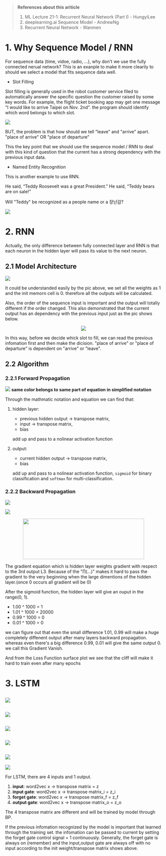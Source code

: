 > **References about this ariticle**
> 1. ML Lecture 21-1: Recurrent Neural Network (Part I) - HungyiLee
> 2. deeplearning.ai Sequence Model - AndrewNg
> 3. Recurrent Neural Network - Wanmen

# 1. Why Sequence Model / RNN

For sequence data (time, vidoe, radio, ...), why don't we use the fully connected nerual network? This is an exanple to make it more clearily to should we select a model that fits sequence data well.

- Slot Filling

Slot filling is generally used in the robot customer service filed to automatically answer the specific question the customer raised by some key words. For example, the flight ticket booking app may get one message "I would like to arrive Taipei on Nov. 2nd". the program should identify which word belongs to which slot.

![](https://github.com/davidkorea/NLP_201811/blob/master/RNN_LSTM_GRU/README/slotfilling.png?raw=true)

BUT, the problem is that how should we tell "leave" and "arrive" apart. "place of arrive" OR "place of departure"

This the key point that we should use the sequence model / RNN to deal with this kind of question that the current has a strong dependency with the previous input data.

- Named Entity Recognition

This is another example to use RNN.

He said, “Teddy Roosevelt was a great President.”
He said, “Teddy bears are on sale!”

Will "Teddy" be recognized as a people name or a 장난감?

![](https://github.com/davidkorea/NLP_201811/blob/master/RNN_LSTM_GRU/README/NamedEntityRecognition.png?raw=true)

# 2. RNN

Actually, the only difference between fully connected layer and RNN is that each neuron in the hidden layer will pass its value to the next neuron.
## 2.1 Model Architecture
![](https://github.com/davidkorea/NLP_201811/blob/master/RNN_LSTM_GRU/README/RNN.png?raw=true)

It could be understanded easily by the pic above, we set all the weights as 1 and the init memorn cell is 0. therefore all the outputs will be calculated. 

Also, the order of the sequence input is important and the output will totally different if the order changed. This also demonstrated that the current output has an dependency with the previous input just as the pic shows below.

<p align="center">
    <img src="https://github.com/davidkorea/NLP_201811/blob/master/RNN_LSTM_GRU/README/RNNorder.png">
</p>

In this way, before we decide whick slot to fill, we can read the previous infomation first and then make the dicision. "place of arrive" or "place of departure" is dependent on "arrive" or "leave".

## 2.2 Algorithm
### 2.2.1 Forward Propagation
![](https://github.com/davidkorea/NLP_201811/blob/master/RNN_LSTM_GRU/README/RNNnotation.png?raw=true)
**same color belongs to same part of equation in simplified notation**

Through the mathmatic notation and equation we can find that:
1. hidden layer: 
    - previous hidden output -> transpose matrix, 
    - input -> transpose matrix, 
    - bias
    
    add up and pass to a nolinear activation function
    
2. output: 
    - current hidden output -> transpose matrix,
    - bias
    
    add up and pass to a nolinear activation function, ```sigmoid``` for binary classification and ```softmax``` for multi-classification.

### 2.2.2 Backward Propagation
![](https://github.com/davidkorea/NLP_201811/blob/master/RNN_LSTM_GRU/README/RNNBP.png?raw=true)

![](https://github.com/davidkorea/NLP_201811/blob/master/RNN_LSTM_GRU/README/RNNBP2.png?raw=true)

<p align="center">
    <img src="https://github.com/davidkorea/NLP_201811/blob/master/RNN_LSTM_GRU/README/BPgradient.png" width="390" height="130">
</p>

The gradient equation which is hidden layer weights gradient with respect to the 3rd output L3. Because of the "∏(...)" makes it hard to pass the gradient to the very beginning when the large dimentions of the hidden layer.(once 0 occurs all gradient will be 0)

After the sigmoid function, the hidden layer will give an ouput in the range(0, 1).
- 1.00 ^ 1000 = 1
- 1.01 ^ 1000 = 20000
- 0.99 ^ 1000 = 0
- 0.01 ^ 1000 = 0

we can figure out that even the small difference 1.01, 0.99 will make a huge completely diffenent output after many layers backward propagation. whereas even there's a big difference 0.99, 0.01 will give the same output 0. we call this Gradient Vanish.

And from the Loss Function surface plot we see that the cliff will make it hard to train even after many epochs

# 3. LSTM

![](https://github.com/davidkorea/NLP_201811/blob/master/RNN_LSTM_GRU/README/LSTM1.png)
---
![](https://github.com/davidkorea/NLP_201811/blob/master/RNN_LSTM_GRU/README/LSTM2.png)
---
![](https://github.com/davidkorea/NLP_201811/blob/master/RNN_LSTM_GRU/README/LSTM3.png)
---
![](https://github.com/davidkorea/NLP_201811/blob/master/RNN_LSTM_GRU/README/LSTM6.png)
---
![](https://github.com/davidkorea/NLP_201811/blob/master/RNN_LSTM_GRU/README/LSTMstepbox.png)
---
![](https://github.com/davidkorea/NLP_201811/blob/master/RNN_LSTM_GRU/README/LSTM2graph.png)

For LSTM, there are 4 inputs and 1 output.
1. **input**: word2vec x -> transpose matrix = z
2. **input gate**: word2vec x -> transpose matrix_i = z_i
3. **forget gate**: word2vec x -> transpose matrix_f = z_f
4. **output gate**: word2vec x -> transpose matrix_o = z_o

The 4 transpose matrix are different and will be trained by model through BP.

If the previous infomation recognized by the model is important that learned through the training set. the infomation can be passed to current by setting the forget gate control signal = 1 continuously. Generally, the forget gate is always on (remember) and the input,output gate are always off with no input according to the init weight/transpose matrix shows above.
